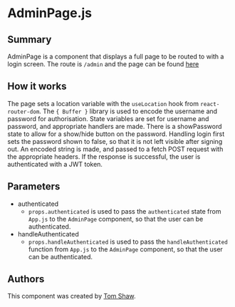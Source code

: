 # AdminPage.js

## Summary

AdminPage is a component that displays a full page to be routed to with a login screen. The route is `/admin` and the page can be found [here](http://unn-w19025481.newnumyspace.co.uk/kf6012/coursework/app/admin)

## How it works

The page sets a location variable with the `useLocation` hook from `react-router-dom`. The `{ Buffer }` library is used to encode the username and password for authorisation. State variables are set for username and password, and appropriate handlers are made. There is a showPassword state to allow for a show/hide button on the password. Handling login first sets the password shown to false, so that it is not left visible after signing out. An encoded string is made, and passed to a fetch POST request with the appropriate headers. If the response is successful, the user is authenticated with a JWT token.

## Parameters

- authenticated
  - `props.authenticated` is used to pass the `authenticated` state from `App.js` to the `AdminPage` component, so that the user can be authenticated.
- handleAuthenticated
  - `props.handleAuthenticated` is used to pass the `handleAuthenticated` function from `App.js` to the `AdminPage` component, so that the user can be authenticated.

## Authors

This component was created by [Tom Shaw](https://github.com/tomshaw650).
